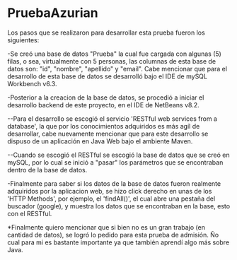 # PruebaAzurian

Los pasos que se realizaron para desarrollar esta prueba fueron los siguientes:

-Se creó una base de datos "Prueba" la cual fue cargada con algunas (5) filas, o sea, virtualmente con 5 personas, las columnas de esta base de datos son: "id", "nombre", "apellido" y "email". Cabe mencionar que para el desarrollo de esta base de datos se desarrolló bajo el IDE de mySQL Workbench v6.3.

-Posterior a la creacion de la base de datos, se procedió a iniciar el desarrollo backend de este proyecto, en el IDE de NetBeans v8.2.

--Para el desarrollo se escogió el servicio 'RESTful web services from a database', la que por los conocimientos adquiridos es más agíl de desarrollar, cabe nuevamente mencionar que para este desarrollo se dispuso de un aplicación en Java Web bajo el ambiente Maven.

--Cuando se escogió el RESTful se escogió la base de datos que se creó en mySQL, por lo cual se inició a "pasar" los parámetros que se encontraban dentro de la base de datos.

-Finalmente para saber si los datos de la base de datos fueron realmente adquiridos por la aplicacion web, se hizo click derecho en unas de los 'HTTP Methods', por ejemplo, el 'findAll()', el cual abre una pestaña del buscador (google), y muestra los datos que se encontraban en la base, esto con el RESTful.

*Finalmente quiero mencionar que si bien no es un gran trabajo (en cantidad de datos), se logró lo pedido para esta prueba de admisión. Ño cual para mi es bastante importante ya que también aprendí algo más sobre Java.
